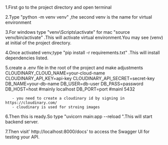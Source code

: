 1.First go to the project directory and open terminal

2.Type "python -m venv venv" ,the second venv is the name for virtual environment

3.For windows type "venv\Scripts\activate" for mac "source venv/bin/activate" .This will activate virtual environment.You may see (venv) at initial of the project directory.

4.Once activated venv,type "pip install -r requirements.txt" .This will install dependencies listed.

5.create a .env file in the root of the project and make adjustments
CLOUDINARY_CLOUD_NAME=your-cloud-name
CLOUDINARY_API_KEY=api-key
CLOUDINARY_API_SECRET=secret-key
DB_NAME=your-db-name
DB_USER=db-user
DB_PASS=password
DB_HOST=host    #mainly localhost
DB_PORT=port    #mainl  5432

       - you need to create a cloudinary id by signing in https://cloudinary.com/
       - cloudinary is used for stroing images

6.Then this is ready.So type "uvicorn main:app --reload
".This will start backend server.

7.Then visit' http://localhost:8000/docs' to access the Swagger UI for testing your API.

